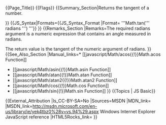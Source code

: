 {{Page_Title}}
{{Flags}}
{{Summary_Section|Returns the tangent of a number.

}}
{{JS_Syntax|Formats={{JS_Syntax_Format
|Format= '''Math.tan(''' radians ''') '''}}
}}
{{Remarks_Section
|Remarks=The required radians argument is a numeric expression that contains an angle measured in radians.

The return value is the tangent of the numeric argument of radians.
}}
{{See_Also_Section
|Manual_links=* [[javascript/Math/acos{{!}}Math.acos Function]]
* [[javascript/Math/asin{{!}}Math.asin Function]]
* [[javascript/Math/atan{{!}}Math.atan Function]]
* [[javascript/Math/atan2{{!}}Math.atan2 Function]]
* [[javascript/Math/cos{{!}}Math.cos Function]]
* [[javascript/Math/sin{{!}}Math.sin Function]]
}}
{{Topics | JS Basic}}

{{External_Attribution
|Is_CC-BY-SA=No
|Sources=MSDN
|MDN_link=
|MSDN_link=http://msdn.microsoft.com/en-us/library/ie/yek4tbz0%28v=vs.94%29.aspx Windows Internet Explorer JavaScript reference
|HTML5Rocks_link=
}}